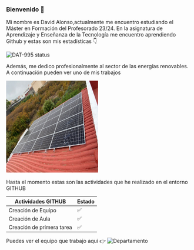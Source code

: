 ### Bienvenido 👋


Mi nombre es David Alonso,actualmente me encuentro estudiando el Máster en Formación del Profesorado 23/24. En la asignatura de Aprendizaje y Enseñanza de la Tecnología me encuentro aprendiendo Github  y estas son mis estadísticas :point_down:


![DAT-995 status](https://github-readme-stats.vercel.app/api?username=DAT-995&show_icons=true&locale=en)

Además, me dedico profesionalmente al sector de las energías renovables. A continuación pueden ver uno de mis trabajos

<img src="https://github.com/DAT-995/DAT-995/blob/main/FV.jpg"  width="250" height="250"/>

Hasta el momento estas son las actividades que he realizado en el entorno GITHUB

|Actividades GITHUB| Estado|
|-------|-------  |
|Creación de Equipo     | :white_check_mark:    |
|Creación de Aula    | :white_check_mark:     |
|Creación de primera tarea    |:white_check_mark:|

Puedes ver el equipo que trabajo aquí :point_right:  ![Departamento](https://github.com/ULL-MFP-AET-2324/equipos-eq-david-joana)

